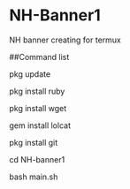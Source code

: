 # NH-Banner1
NH banner creating for termux

##Command list

pkg update

pkg install ruby

pkg install wget

gem install lolcat

pkg install git

cd NH-banner1

bash main.sh
